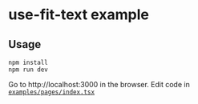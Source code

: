 # use-fit-text example

## Usage

```
npm install
npm run dev
```

Go to http://localhost:3000 in the browser. Edit code in [`examples/pages/index.tsx`](/examples/pages/index.tsx)
